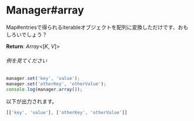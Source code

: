 # Manager#array
Map#entriesで得られるiterableオブジェクトを配列に変換しただけです、おもしろいでしょう？  
  
**Return**: *Array*<[*K*, *V*]>

###### 例を見てください
```js  
manager.set('key', 'value');  
manager.set('otherKey', 'otherValue');  
console.log(manager.array());  
```  
以下が出力されます。  
```js  
[['key', 'value'], ['otherKey', 'otherValue']]  
```